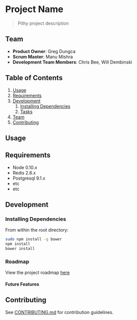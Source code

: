 # Project Name

> Pithy project description

## Team

  - __Product Owner__: Greg Dungca
  - __Scrum Master__: Manu Mishra
  - __Development Team Members__: Chris Bee, Will Dembinski

## Table of Contents

1. [Usage](#Usage)
1. [Requirements](#requirements)
1. [Development](#development)
    1. [Installing Dependencies](#installing-dependencies)
    1. [Tasks](#tasks)
1. [Team](#team)
1. [Contributing](#contributing)

## Usage


## Requirements

- Node 0.10.x
- Redis 2.6.x
- Postgresql 9.1.x
- etc
- etc

## Development

### Installing Dependencies

From within the root directory:

```sh
sudo npm install -g bower
npm install
bower install
```

### Roadmap

View the project roadmap [here](LINK_TO_PROJECT_ISSUES)


#### Future Features




## Contributing

See [CONTRIBUTING.md](CONTRIBUTING.md) for contribution guidelines.
